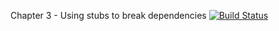 Chapter 3 - Using stubs to break dependencies [![Build Status](https://travis-ci.org/rdok/the-art-of-unit-testing.svg?branch=ch3-using-stubs-to-break-dependencies)](https://travis-ci.org/rdok/the-art-of-unit-testing)

